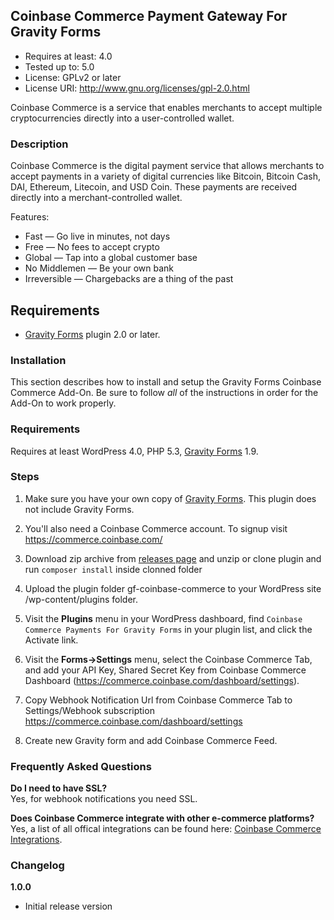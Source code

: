 **Coinbase Commerce Payment Gateway For Gravity Forms**
-------
* Requires at least: 4.0
* Tested up to: 5.0
* License: GPLv2 or later
* License URI: http://www.gnu.org/licenses/gpl-2.0.html

Coinbase Commerce is a service that enables merchants to accept multiple cryptocurrencies directly into a user-controlled wallet.

### Description

Coinbase Commerce is the digital payment service that allows merchants to accept payments in a variety of digital currencies like Bitcoin, Bitcoin Cash, DAI, Ethereum, Litecoin, and USD Coin. These payments are received directly into a merchant-controlled wallet.

Features:

* Fast — Go live in minutes, not days
* Free — No fees to accept crypto
* Global — Tap into a global customer base
* No Middlemen — Be your own bank
* Irreversible — Chargebacks are a thing of the past

**Requirements**
-------
* [Gravity Forms](https://www.gravityforms.com/) plugin 2.0 or later.

### Installation

This section describes how to install and setup the Gravity Forms Coinbase Commerce Add-On. Be sure to follow *all* of the instructions in order for the Add-On to work properly.

### Requirements

Requires at least WordPress 4.0, PHP 5.3, [Gravity Forms](https://rocketgenius.pxf.io/c/1212782/445235/7938) 1.9.

### Steps

1. Make sure you have your own copy of [Gravity Forms](https://www.gravityforms.com/). This plugin does not include Gravity Forms.

2. You'll also need a Coinbase Commerce account. To signup visit https://commerce.coinbase.com/

3. Download zip archive from [releases page](https://github.com/coinbase/coinbase-commerce-gravity-forms/releases) and unzip or clone plugin and run `composer install` inside clonned folder

4. Upload the plugin folder gf-coinbase-commerce to your WordPress site /wp-content/plugins folder.

5. Visit the **Plugins** menu in your WordPress dashboard, find `Coinbase Commerce Payments For Gravity Forms` in your plugin list, and click the Activate link.

6. Visit the **Forms->Settings** menu, select the Coinbase Commerce Tab, and add your API Key, Shared Secret Key from Coinbase Commerce Dashboard (https://commerce.coinbase.com/dashboard/settings).

7. Copy Webhook Notification Url from Coinbase Commerce Tab to Settings/Webhook subscription https://commerce.coinbase.com/dashboard/settings

8. Create new Gravity form and add Coinbase Commerce Feed.

### Frequently Asked Questions

**Do I need to have SSL?**  
Yes, for webhook notifications you need SSL.

**Does Coinbase Commerce integrate with other e-commerce platforms?**  
Yes, a list of all offical integrations can be found here: [Coinbase Commerce Integrations](https://commerce.coinbase.com/integrate).

### Changelog

**1.0.0**

* Initial release version
